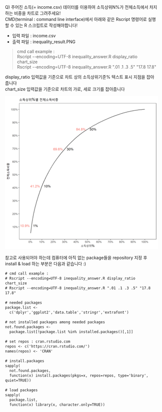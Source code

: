 Q) 주어진 소득(= income.csv) 데이터를 이용하여 소득상위N%가 전체소득에서 차지하는 비중을 차트로 그려주세요!  
CMD(terminal : command line interface)에서 아래와 같은 Rscript 명령어로 실행할 수 있는 R 스크립트로 작성해야합니다!  

- 입력 파일 : income.csv  
- 출력 파일 : inequality_result.PNG  

> cmd call example :  
> Rscript --encoding=UTF-8 inequality_answer.R display_ratio chart_size  
> Rscript --encoding=UTF-8 inequality_answer.R ".01 .1 .3 .5" "17.8 17.8"  

display_ratio 입력값을 기준으로 차트 상의 소득상위기준% 텍스트 표시 지점을 잡아줍니다  
chart_size 입력값을 기준으로 차트의 가로, 세로 크기를 잡아줍니다

![inequality_result.PNG](inequality_result.PNG)

참고로 사용되어야 하는데 컴퓨터에 아직 없는 package들을 repository 지정 후 install & load 하는 부분은 다음과 같습니다 :)  

```{r}
# cmd call example : 
# Rscript --encoding=UTF-8 inequality_answer.R display_ratio chart_size
# Rscript --encoding=UTF-8 inequality_answer.R ".01 .1 .3 .5" "17.8 17.8"

# needed packages
package.list <- 
  c('dplyr','ggplot2','data.table','stringr','extrafont')

# not installed packages among needed packages
not.found.packages <- 
  package.list[!package.list %in% installed.packages()[,1]]

# set repos : cran.rstudio.com
repos <- c('https://cran.rstudio.com/')
names(repos) <- 'CRAN'

# install.packages
sapply(
  not.found.packages, 
  function(x) install.packages(pkgs=x, repos=repos, type='binary', quiet=TRUE))
  
# load packages
sapply(
  package.list, 
  function(x) library(x, character.only=TRUE))
```
